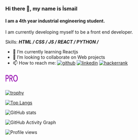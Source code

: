 ### Hi there 👋, my name is İsmail
#### I am a 4th year industrial engineering student.


I am currently developing myself to be a front end developer.

Skills: ***HTML / CSS / JS / REACT / PYTHON /***

- 🌱 I’m currently learning Reactjs 
- 👯 I’m looking to collaborate on Web projects 
- 📫 How to reach me: [<img src='https://cdn-icons-png.flaticon.com/512/733/733553.png' alt='github' height='30'>](https://github.com/ismailboyaci)  [<img src='https://cdn-icons-png.flaticon.com/512/174/174857.png' alt='linkedin' height='30'>](https://www.linkedin.com/in/ismailboyaci/)  [<img src='https://cdn3.iconfinder.com/data/icons/logos-and-brands-adobe/512/160_Hackerrank-512.png' alt='hackerrank' height='30'>](https://www.hackerrank.com/ismailboyaci?hr_r=1)  

<a href='https://github.com/pricing'><img src='https://raw.githubusercontent.com/acervenky/animated-github-badges/master/assets/pro.gif' width='40' height='40'></a> 

[![trophy](https://github-profile-trophy.vercel.app/?username=ismailboyaci)](https://github.com/ryo-ma/github-profile-trophy)

[![Top Langs](https://github-readme-stats.vercel.app/api/top-langs/?username=ismailboyaci)](https://github.com/anuraghazra/github-readme-stats)

![GitHub stats](https://github-readme-stats.vercel.app/api?username=ismailboyaci&show_icons=true)  

![GitHub Activity Graph](https://activity-graph.herokuapp.com/graph?username=ismailboyaci)  

![Profile views](https://gpvc.arturio.dev/ismailboyaci)  
